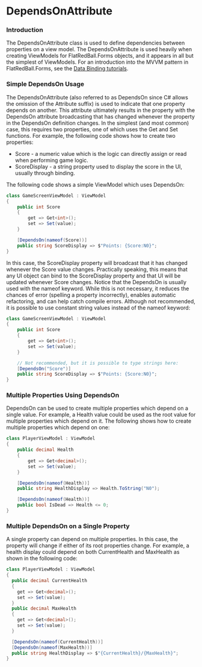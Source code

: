 # DependsOnAttribute

### Introduction

The DependsOnAttribute class is used to define dependencies between properties on a view model. The DependsOnAttribute is used heavily when creating ViewModels for FlatRedBall.Forms objects, and it appears in all but the simplest of ViewModels. For an introduction into the MVVM pattern in FlatRedBall.Forms, see the [Data Binding tutorials](../../../tutorials/flatredball-forms/data-binding/).

### Simple DependsOn Usage

The DependsOnAttribute (also referred to as DependsOn since C# allows the omission of the Attribute suffix) is used to indicate that one property depends on another. This attribute ultimately results in the property with the DependsOn attribute broadcasting that has changed whenever the property in the DependsOn definition changes. In the simplest (and most common) case, this requires two properties, one of which uses the Get and Set functions. For example, the following code shows how to create two properties:

* Score - a numeric value which is the logic can directly assign or read when performing game logic.
* ScoreDisplay - a string property used to display the score in the UI, usually through binding.

The following code shows a simple ViewModel which uses DependsOn:

```csharp
class GameScreenViewModel : ViewModel
{
    public int Score
    {
        get => Get<int>();
        set => Set(value);
    }

    [DependsOn(nameof(Score))]
    public string ScoreDisplay => $"Points: {Score:N0}";
}
```

In this case, the ScoreDisplay property will broadcast that it has changed whenever the Score value changes. Practically speaking, this means that any UI object can bind to the ScoreDisplay property and that UI will be updated whenever Score changes. Notice that the DependsOn is usually used with the nameof keyword. While this is not necessary, it reduces the chances of error (spelling a property incorrectly), enables automatic refactoring, and can help catch compile errors. Although not recommended, it is possible to use constant string values instead of the nameof keyword:

```csharp
class GameScreenViewModel : ViewModel
{
    public int Score
    {
        get => Get<int>();
        set => Set(value);
    }

    // Not recommended, but it is possible to type strings here:
    [DependsOn("Score")]
    public string ScoreDisplay => $"Points: {Score:N0}";
}
```

### Multiple Properties Using DependsOn

DependsOn can be used to create multiple properties which depend on a single value. For example, a Health value could be used as the root value for multiple properties which depend on it. The following shows how to create multiple properties which depend on one:

```csharp
class PlayerViewModel : ViewModel
{
    public decimal Health
    {
        get => Get<decimal>();
        set => Set(value);
    }

    [DependsOn(nameof(Health))]
    public string HealthDisplay => Health.ToString("N0");

    [DependsOn(nameof(Health))]
    public bool IsDead => Health <= 0;
}
```

### Multiple DependsOn on a Single Property

A single property can depend on multiple properties. In this case, the property will change if either of its root properties change. For example, a health display could depend on both CurrentHealth and MaxHealth as shown in the following code:

```csharp
class PlayerViewModel : ViewModel
{
  public decimal CurrentHealth
  {
    get => Get<decimal>();
    set => Set(value);
  }
  public decimal MaxHealth
  {
    get => Get<decimal>();
    set => Set(value);
  }

  [DependsOn(nameof(CurrentHealth))]
  [DependsOn(nameof(MaxHealth))]
  public string HealthDisplay => $"{CurrentHealth}/{MaxHealth}";
}
```
